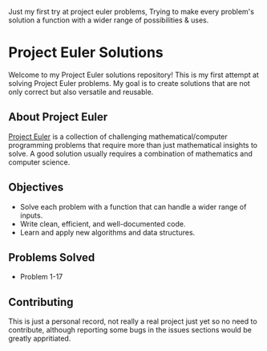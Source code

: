 Just my first try at project euler problems, Trying to make every problem's solution a function with a wider range of possibilities & uses.
# Project Euler Solutions

Welcome to my Project Euler solutions repository! This is my first attempt at solving Project Euler problems. My goal is to create solutions that are not only correct but also versatile and reusable.

## About Project Euler

[Project Euler](https://projecteuler.net/) is a collection of challenging mathematical/computer programming problems that require more than just mathematical insights to solve. A good solution usually requires a combination of mathematics and computer science.

## Objectives

- Solve each problem with a function that can handle a wider range of inputs.
- Write clean, efficient, and well-documented code.
- Learn and apply new algorithms and data structures.

## Problems Solved

- Problem 1-17

## Contributing

This is just a personal record, not really a real project just yet so no need to contribute, although reporting some bugs in the issues sections would be greatly appritiated.